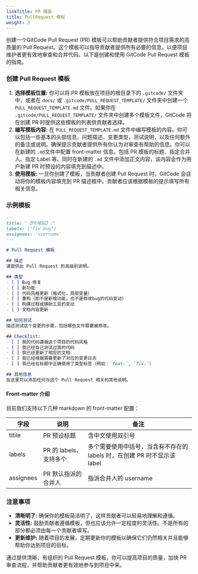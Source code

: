 ```yaml
---
linkTitle: PR 模版
title: PullRequest 模板
weight: 3
---
```


创建一个GitCode Pull Request (PR) 模板可以帮助贡献者提供符合项目需求的高质量的 Pull Request。这个模板可以指导贡献者提供所有必要的信息，以便项目维护者更有效地审查和合并代码。以下是创建和使用 GitCode Pull Request 模板的指南。

### 创建 Pull Request 模板

1. **选择模板位置:**  你可以将 PR 模板放在项目的根目录下的 `.gitcode/` 文件夹中，或者在 `docs/` 或 `.gitcode/PULL_REQUEST_TEMPLATE/` 文件夹中创建一个 `PULL_REQUEST_TEMPLATE.md` 文件。如果你在 `.gitcode/PULL_REQUEST_TEMPLATE/` 文件夹中创建多个模板文件，GitCode 将在创建 PR 时提供这些模板的列表供贡献者选择。
2. **编写模板内容:**  在 `PULL_REQUEST_TEMPLATE.md` 文件中编写模板的内容。你可以包括一些基本的头部信息，问题描述，变更类型，测试说明，以及任何额外的备注或说明。确保提示贡献者提供所有你认为对审查有帮助的信息。你可以在新建的 `.md`文件中配置 front-matter 信息，包括 PR 模板的标题、指定合并人、指定 Label 等。同时在新建的 `.md` 文件中添加正文内容，该内容会作为用户新建 PR 时预设的内容填充到描述中。
3. **使用模板:**  一旦你创建了模板，当贡献者创建 Pull Request 时，GitCode 会自动将你的模板内容填充到 PR 描述框中。贡献者应该根据模板的提示填写所有相关信息。

### 示例模板

```md
---
title: "【PR模版】:"
labels: ["fix bug"]
assignees: 'username'
---

# Pull Request 模板

## 描述
请提供此 Pull Request 的高级别说明。

## 类型
- [ ] Bug 修复
- [ ] 新功能
- [ ] 代码风格更新（格式化，局部变量）
- [ ] 重构（即不是新增功能，也不是修改bug的代码变动）
- [ ] 构建过程或辅助工具的变动
- [ ] 文档内容更新

## 如何测试
描述测试这个变更的步骤，包括哪些文件需要被修改。

## Checklist:
- [ ] 我的代码遵循这个项目的代码风格
- [ ] 我已经自己测试过我的代码
- [ ] 我已经更新了相应的文档
- [ ] 我已经根据需要更新了对应的变更日志
- [ ] 我已经在标题中正确使用了类型标签（例如：`feat:`, `fix:`）

## 其他信息
在这里可以添加任何与这个 Pull Request 相关的其他说明。
```

#### Front-matter 介绍

目前我们支持以下几种 markdown 的 front-matter 配置：

| 字段      | 说明                   | 备注                                                                     |
| ----------- | ------------------------ | -------------------------------------------------------------------------- |
| titile    | PR 预设标题            | 含中文使用双引号                                                         |
| labels    | PR 的 labels，支持多个 | 多个需要使用中括号，当含有不存在的 labels 时，在创建 PR 时不显示该 label |
| assignees | PR 默认指派的合并人    | 指派合并人的 username                                                    |


### 注意事项

* **清晰明了:**  确保你的模板简洁明了，这样贡献者可以轻易地理解和遵循。
* **灵活性:**  鼓励贡献者遵循模板，但也应该允许一定程度的灵活性。不是所有的部分都必须由每一个贡献者填写。
* **更新维护:**  随着项目的发展，定期更新你的模板以确保它们仍然相关并且能够帮助你达到项目的目标。

通过提供清晰、有组织的 Pull Request 模板，你可以提高项目的质量，加快 PR 审查流程，并帮助贡献者更有效地参与到项目中来。